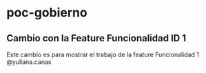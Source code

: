 # poc-gobierno

## Cambio con la Feature Funcionalidad ID 1
Este cambio es para mostrar el trabajo de la feature Funcionalidad 1 @yuliana.canas
